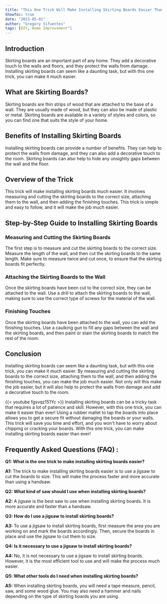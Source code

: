 ```yaml
---
title: "This One Trick Will Make Installing Skirting Boards Easier Than Ever!"
ShowToc: true 
date: "2023-05-01"
author: "Gregory Sifuentes" 
tags: [DIY, Home Improvement"]
---
```

## Introduction

Skirting boards are an important part of any home. They add a decorative touch to the walls and floors, and they protect the walls from damage. Installing skirting boards can seem like a daunting task, but with this one trick, you can make it much easier. 

## What are Skirting Boards?

Skirting boards are thin strips of wood that are attached to the base of a wall. They are usually made of wood, but they can also be made of plastic or metal. Skirting boards are available in a variety of styles and colors, so you can find one that suits the style of your home.

## Benefits of Installing Skirting Boards

Installing skirting boards can provide a number of benefits. They can help to protect the walls from damage, and they can also add a decorative touch to the room. Skirting boards can also help to hide any unsightly gaps between the wall and the floor.

## Overview of the Trick

This trick will make installing skirting boards much easier. It involves measuring and cutting the skirting boards to the correct size, attaching them to the wall, and then adding the finishing touches. This trick is simple and easy to follow, and it will make the job much easier.

## Step-by-Step Guide to Installing Skirting Boards

### Measuring and Cutting the Skirting Boards

The first step is to measure and cut the skirting boards to the correct size. Measure the length of the wall, and then cut the skirting boards to the same length. Make sure to measure twice and cut once, to ensure that the skirting boards fit perfectly.

### Attaching the Skirting Boards to the Wall

Once the skirting boards have been cut to the correct size, they can be attached to the wall. Use a drill to attach the skirting boards to the wall, making sure to use the correct type of screws for the material of the wall.

### Finishing Touches

Once the skirting boards have been attached to the wall, you can add the finishing touches. Use a caulking gun to fill any gaps between the wall and the skirting boards, and then paint or stain the skirting boards to match the rest of the room.

## Conclusion

Installing skirting boards can seem like a daunting task, but with this one trick, you can make it much easier. By measuring and cutting the skirting boards to the correct size, attaching them to the wall, and then adding the finishing touches, you can make the job much easier. Not only will this make the job easier, but it will also help to protect the walls from damage and add a decorative touch to the room.

{{< youtube fgsvqz151Yc >}} 
Installing skirting boards can be a tricky task that requires a lot of patience and skill. However, with this one trick, you can make it easier than ever! Using a rubber mallet to tap the boards into place allows you to get a secure fit without damaging the boards or your walls. This trick will save you time and effort, and you won't have to worry about chipping or cracking your boards. With this one trick, you can make installing skirting boards easier than ever!

## Frequently Asked Questions (FAQ) :
**Q1: What is the one trick to make installing skirting boards easier?**

**A1:** The trick to make installing skirting boards easier is to use a jigsaw to cut the boards to size. This will make the process faster and more accurate than using a handsaw.

**Q2: What kind of saw should I use when installing skirting boards?**

**A2:** A jigsaw is the best saw to use when installing skirting boards. It is more accurate and faster than a handsaw. 

**Q3: How do I use a jigsaw to install skirting boards?**

**A3:** To use a jigsaw to install skirting boards, first measure the area you are working on and mark the boards accordingly. Then, secure the boards in place and use the jigsaw to cut them to size. 

**Q4: Is it necessary to use a jigsaw to install skirting boards?**

**A4:** No, it is not necessary to use a jigsaw to install skirting boards. However, it is the most efficient tool to use and will make the process much easier. 

**Q5: What other tools do I need when installing skirting boards?**

**A5:** When installing skirting boards, you will need a tape measure, pencil, saw, and some wood glue. You may also need a hammer and nails depending on the type of skirting boards you are using.





